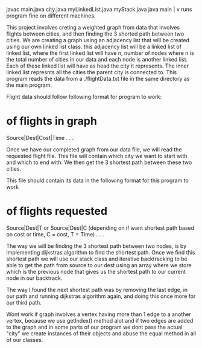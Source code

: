 javac main.java city.java myLinkedList.java myStack.java
java main
    |
    v
runs program fine on different machines.

This project involves creting a weighted graph from data that involves flights between cities, and then finding the 3 shorted path between two cities. We are creating a graph using an adjacency list that will be created using our own linked list class. this adjacency list will be a linked list of linked list, where the first linked list will have n, number of nodes where n is the total number of cities in our data and each node is another linked list. Each of these linked list will have as head the city it represents. The inner linked list represnts all the cities the parent city is connected to. This program reads the data from a ./flightData.txt file in the same directory as the main program.

Flight data should follow following format for program to work:

# of flights in graph
Source|Dest|Cost|Time
.
.
.

Once we have our completed graph from our data file, we will read the requested flight file. This file will contain which city we want to start with and which to end with. We then get the 3 shortest path between these two cities.

 This file should contain its data in the following format for this program to work

# of flights requested
Source|Dest|T or Source|Dest|C (depending on if want shortest path based on cost or time, C = cost, T = Time)
.
.
.

The way we will be finding the 3 shortest path between two nodes, is by implementing dijkstras algorithm to find the shortest path. Once we find this shortest path we will use our stack class and iterative backtracking to be able to get the path from source to our dest using an array where we store which is the previous node that gives us the shortest path to our current node in our backtrack.

The way I found the next shortest path was by removing the last edge, in our path and running dijkstras algorithm again, and doing this once more for our third path.

Wont work if graph involves a vertex having more than 1 edge to a another vertex, because we use getIndex() method alot and if two edges are added to the graph and in some parts of our program we dont pass the actual "city" we create instances of their objects and abuse the equal method in all of our classes.

